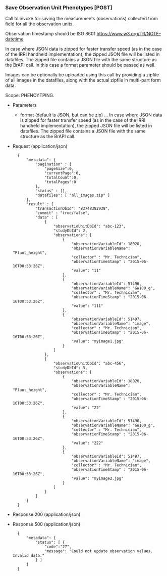 ### Save Observation Unit Phenotypes [POST]
Call to invoke for saving the measurements (observations) collected from field for all the observation units.

Observation timestamp should be ISO 8601 https://www.w3.org/TR/NOTE-datetime

In case where JSON data is zipped for faster transfer speed (as in the case of the IRRI handheld implementation), the zipped JSON file will be listed in datafiles. The zipped file contains a JSON file with the same structure as the BrAPI call. In this case a format parameter should be passed as well.

Images can be optionally be uploaded using this call by providing a zipfile of all images in the datafiles, along with the actual zipfile in multi-part form data.

Scope: PHENOYTPING.

+ Parameters
    + format (default is JSON, but can be zip) ... In case where JSON data is zipped for faster transfer speed (as in the case of the IRRI handheld implementation), the zipped JSON file will be listed in datafiles. The zipped file contains a JSON file with the same structure as the BrAPI call.
    
+ Request (application/json)

        {
            "metadata": {
                "pagination" : { 
                    "pageSize":0, 
                    "currentPage":0, 
                    "totalCount":0, 
                    "totalPages":0 
                },
                "status" : [],
                "datafiles": [ "all_images.zip" ]
            },
            "result" : {
                "transactionDbId": "83748382938",
                "commit" : "true/false",
                "data" : [
                    {
                        "observatioUnitDbId": "abc-123",
                        "studyDbId": 2,
                        "observations": [
                            {
                                "observationVariableId": 18020,
                                "observationVariableName": "Plant_height",
                                "collector" : "Mr. Technician",
                                "observationTimeStamp" : "2015-06-16T00:53:26Z",
                                "value": "11"
                            },
                            {   
                                "observationVariableId": 51496,
                                "observationVariableName": "GW100_g",
                                "collector" : "Mr. Technician",
                                "observationTimeStamp" : "2015-06-16T00:53:26Z",
                                "value": "111"
                            },
                            {   
                                "observationVariableId": 51497,
                                "observationVariableName": "image",
                                "collector" : "Mr. Technician",
                                "observationTimeStamp" : "2015-06-16T00:53:26Z",
                                "value": "myimage1.jpg"
                            }
                        ]
                    },
                    {
                        "observatioUnitDbId": "abc-456",
                        "studyDbId": 3,
                        "observations": [
                            {
                                "observationVariableId": 18020,
                                "observationVariableName": "Plant_height",
                                "collector" : "Mr. Technician",
                                "observationTimeStamp" : "2015-06-16T00:53:26Z",
                                "value": "22"
                            },
                            {   
                                "observationVariableId": 51496,
                                "observationVariableName": "GW100_g",
                                "collector" : "Mr. Technician",
                                "observationTimeStamp" : "2015-06-16T00:53:26Z",
                                "value": "222"
                            },
                            {   
                                "observationVariableId": 51497,
                                "observationVariableName": "image",
                                "collector" : "Mr. Technician",
                                "observationTimeStamp" : "2015-06-16T00:53:26Z",
                                "value": "myimage2.jpg"
                            }
                        ]
                    }
                ]
            }
        }

+ Response 200 (application/json)

+ Response 500 (application/json)

        {
            "metadata": {
                "status": [ {
                    "code":"27",
                    "message": "Could not update observation values. Invalid data."
                } ]
            }
        }
